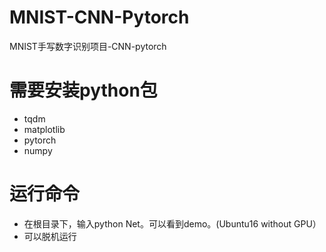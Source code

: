 # MNIST-CNN-Pytorch
MNIST手写数字识别项目-CNN-pytorch

# 需要安装python包
- tqdm
- matplotlib
- pytorch
- numpy

# 运行命令
- 在根目录下，输入python Net。可以看到demo。(Ubuntu16 without GPU）
- 可以脱机运行

